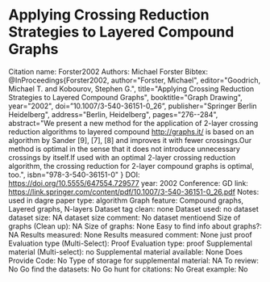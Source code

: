 # Applying Crossing Reduction Strategies to Layered Compound Graphs

Citation name: Forster2002
Authors: Michael Forster
Bibtex: @InProceedings{Forster2002,
author="Forster, Michael",
editor="Goodrich, Michael T.
and Kobourov, Stephen G.",
title="Applying Crossing Reduction Strategies to Layered Compound Graphs",
booktitle="Graph Drawing",
year="2002",
doi=”10.1007/3-540-36151-0_26”,
publisher="Springer Berlin Heidelberg",
address="Berlin, Heidelberg",
pages="276--284",
abstract="We present a new method for the application of 2-layer crossing reduction algorithms to layered compound http://graphs.it/ is based on an algorithm by Sander [9], [7], [8] and improves it with fewer crossings.Our method is optimal in the sense that it does not introduce unnecessary crossings by itself.If used with an optimal 2-layer crossing reduction algorithm, the crossing reduction for 2-layer compound graphs is optimal, too.",
isbn="978-3-540-36151-0"
}
DOI: https://doi.org/10.5555/647554.729577
year: 2002
Conference: GD
link: https://link.springer.com/content/pdf/10.1007/3-540-36151-0_26.pdf
Notes: used in dagre
paper type: algorithm
Graph feature: Compound graphs, Layered graphs, N-layers
Dataset tag clean: none
Dataset used: no dataset
dataset size: NA
dataset size comment: No dataset mentioend
Size of graphs (Clean up): NA
Size of graphs: None
Easy to find info about graphs?: NA
Results measured: None
Results measured comment: None just proof
Evaluation type (Multi-Select): Proof
Evaluation type: proof
Supplemental material (Multi-select): no
Supplemental material available: None
Does Provide Code: No
Type of storage for supplemental material: NA
To review: No
Go find the datasets: No
Go hunt for citations: No
Great example: No